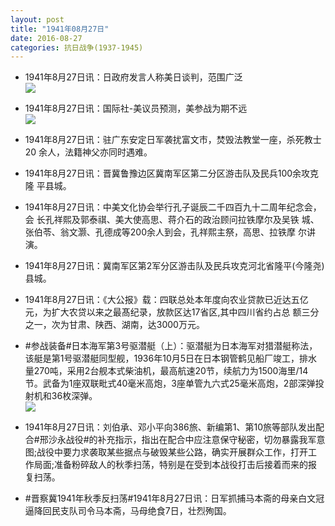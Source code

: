 ```yaml
---
layout: post
title: "1941年08月27日"
date: 2016-08-27
categories: 抗日战争(1937-1945)
---
```


<meta name="referrer" content="no-referrer" />

- 1941年8月27日讯：日政府发言人称美日谈判，范围广泛 <br/><img src="https://ww3.sinaimg.cn/large/aca367d8jw1f78p8wg5yvj20av0kttc6.jpg" />

- 1941年8月27日讯：国际社-美议员预测，美参战为期不远 <br/><img src="https://ww3.sinaimg.cn/large/aca367d8jw1f78nigdphzj20b106n0tr.jpg" />

- 1941年8月27日讯：驻广东安定日军袭扰富文市，焚毁法教堂一座，杀死教士 20 余人，法籍神父亦同时遇难。 

- 1941年8月27日讯：晋冀鲁豫边区冀南军区第二分区游击队及民兵100余攻克隆 平县城。 

- 1941年8月27日讯：中美文化协会举行孔子诞辰二千四百九十二周年纪念会，会 长孔祥熙及郭泰祺、美大使高思、蒋介石的政治顾问拉铁摩尔及吴铁 城、张伯苓、翁文灏、孔德成等200余人到会，孔祥熙主祭，高思、拉铁摩 尔讲演。 

- 1941年8月27日讯：冀南军区第2军分区游击队及民兵攻克河北省隆平(今隆尧)县城。 

- 1941年8月27日讯：《大公报》载：四联总处本年度向农业贷款已近达五亿 元，为扩大农贷以来之最髙纪录，放款区达17省区,其中四川省约占总 额三分之一，次为甘肃、陕西、湖南，达3000万元。 

- #参战装备#日本海军第3号驱潜艇（上）：驱潜艇为日本海军对猎潜艇称法，该艇是第1号驱潜艇同型舰，1936年10月5日在日本钢管鹤见船厂竣工，排水量270吨，采用2台舰本式柴油机，最高航速20节，续航力为1500海里/14节。武备为1座双联毗式40毫米高炮，3座单管九六式25毫米高炮，2部深弹投射机和36枚深弹。 <br/><img src="https://ww1.sinaimg.cn/large/aca367d8jw1f782p29weuj20dc06omxp.jpg" />

- 1941年8月27日讯：刘伯承、邓小平向386旅、新编第1、第10旅等部队发出配合#邢沙永战役#的补充指示，指出在配合中应注意保守秘密，切勿暴露我军意图;战役中要力求袭取某些据点与破毁某些公路，确实开展群众工作，打开工作局面;准备粉碎敌人的秋季扫荡，特别是在受到本战役打击后接着而来的报复扫荡。 

- #晋察冀1941年秋季反扫荡#1941年8月27日讯：日军抓捕马本斋的母亲白文冠逼降回民支队司令马本斋，马母绝食7日，壮烈殉国。 

